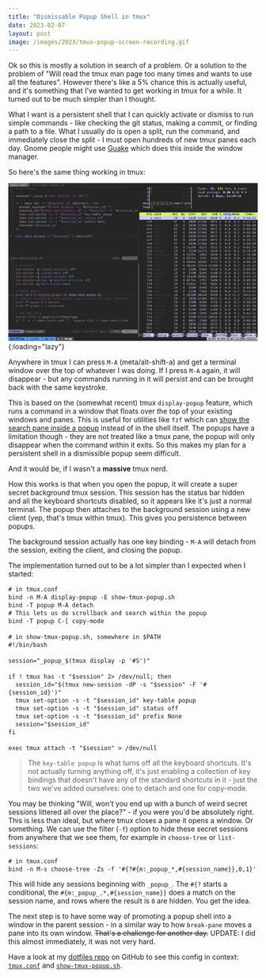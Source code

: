 ```yaml
---
title: "Dismissable Popup Shell in tmux"
date: 2023-02-07
layout: post
image: /images/2023/tmux-popup-screen-recording.gif
---
```


Ok so this is mostly a solution in search of a problem. Or a solution to the problem of "Will read the tmux man page too many times and wants to use all the features". However there's like a 5% chance this is actually useful, and it's something that I've wanted to get working in tmux for a while. It turned out to be much simpler than I thought.

What I want is a persistent shell that I can quickly activate or dismiss to run simple commands - like checking the git status, making a commit, or finding a path to a file. What I usually do is open a split, run the command, and immediately close the split - I must open hundreds of new tmux panes each day. Gnome people might use [Guake](http://guake.org) which does this inside the window manager.

So here's the same thing working in tmux:

![a screencast showing tmux with two panes, then an overlay window appears on top and a command is run before the overlay is dismissed](/images/2023/tmux-popup-screen-recording.gif){:loading="lazy"}

Anywhere in tmux I can press `M-A` (meta/alt-shift-a) and get a terminal window over the top of whatever I was doing. If I press `M-A` again, it will disappear - but any commands running in it will persist and can be brought back with the same keystroke.

This is based on the (somewhat recent) tmux `display-popup` feature, which runs a command in a window that floats over the top of your existing windows and panes. This is useful for utilities like `fzf` which can [show the search pane inside a popup](https://dev.to/joshmedeski/popup-history-with-tmux-and-fzf-5de5) instead of in the shell itself. The popups have a limitation though - they are not treated like a tmux pane, the popup will only disappear when the command within it exits. So this makes my plan for a persistent shell in a dismissible popup seem difficult.

And it would be, if I wasn't a **massive** tmux nerd.

How this works is that when you open the popup, it will create a super secret background tmux session. This session has the status bar hidden and all the keyboard shortcuts disabled, so it appears like it's just a normal terminal. The popup then attaches to the background session using a new client (yep, that's tmux within tmux). This gives you persistence between popups.

The background session actually has one key binding - `M-A` will detach from the session, exiting the client, and closing the popup.

The implementation turned out to be a lot simpler than I expected when I started:

```shell
# in tmux.conf
bind -n M-A display-popup -E show-tmux-popup.sh
bind -T popup M-A detach
# This lets us do scrollback and search within the popup
bind -T popup C-[ copy-mode

# in show-tmux-popup.sh, somewhere in $PATH
#!/bin/bash

session="_popup_$(tmux display -p '#S')"

if ! tmux has -t "$session" 2> /dev/null; then
  session_id="$(tmux new-session -dP -s "$session" -F '#{session_id}')"
  tmux set-option -s -t "$session_id" key-table popup
  tmux set-option -s -t "$session_id" status off
  tmux set-option -s -t "$session_id" prefix None
  session="$session_id"
fi

exec tmux attach -t "$session" > /dev/null
```

> The `key-table popup` is what turns off all the keyboard shortcuts. It's not actually turning anything off, it's just enabling a collection of key bindings that doesn't have any of the standard shortcuts in it - just the two we've added ourselves: one to detach and one for copy-mode.

You may be thinking "Will, won't you end up with a bunch of weird secret sessions littered all over the place?" - if you were you'd be absolutely right. This is less than ideal, but where tmux closes a pane it opens a window. Or something. We can use the filter (`-f`) option to hide these secret sessions from anywhere that we see them, for example in `choose-tree` or `list-sessions`:

```shell
# in tmux.conf
bind -n M-s choose-tree -Zs -f '#{?#{m:_popup_*,#{session_name}},0,1}'
```

This will hide any sessions beginning with `_popup_`. The `#{?` starts a conditional, the `#{m:_popup_.*,#{session_name}}` does a match on the session name, and rows where the result is `0` are hidden. You get the idea.

The next step is to have some way of promoting a popup shell into a window in the parent session - in a similar way to how `break-pane` moves a pane into its own window. <del>That's a challenge for another day.</del> UPDATE: I did this almost immediately, it was not very hard.

Have a look at my [dotfiles repo](https://github.com/willhbr/dotfiles) on GitHub to see this config in context: [`tmux.conf`](https://github.com/willhbr/dotfiles/blob/d2d129628cfba248f44e5705f4e0e153193130ca/tmux/tmux.conf#L112) and [`show-tmux-popup.sh`](https://github.com/willhbr/dotfiles/blob/d2d129628cfba248f44e5705f4e0e153193130ca/bin/show-tmux-popup.sh).
